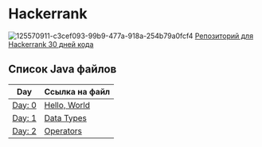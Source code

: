 # Hackerrank

![125570911-c3cef093-99b9-477a-918a-254b79a0fcf4](https://github.com/dideles/Hackerrank/assets/172602565/8938266d-fc6f-45e9-8fdd-5be401c48f24)
[Репозиторий для Hackerrank 30 дней кода](https://github.com/dideles/Hackerrank/tree/main/Thirty_Days_of_Code) 


## Список Java файлов

| Day | Ссылка на файл |
| -------------- | -------------- |
| [Day: 0](https://www.hackerrank.com/challenges/30-hello-world/problem?isFullScreen=true)  | [Hello, World](https://github.com/dideles/Hackerrank/blob/main/Thirty_Days_of_Code/Day_0_Hello_World/Solution.java) |
| [Day: 1](https://www.hackerrank.com/challenges/30-data-types/problem?isFullScreen=true)     | [Data Types](https://github.com/dideles/Hackerrank/blob/main/Thirty_Days_of_Code/Day_1_Data_Types/Solution.java) |
| [Day: 2](https://www.hackerrank.com/challenges/30-operators/problem?isFullScreen=true)     | [Operators](https://github.com/dideles/Hackerrank/tree/main/Thirty_Days_of_Code/Day_2_Operators) |

